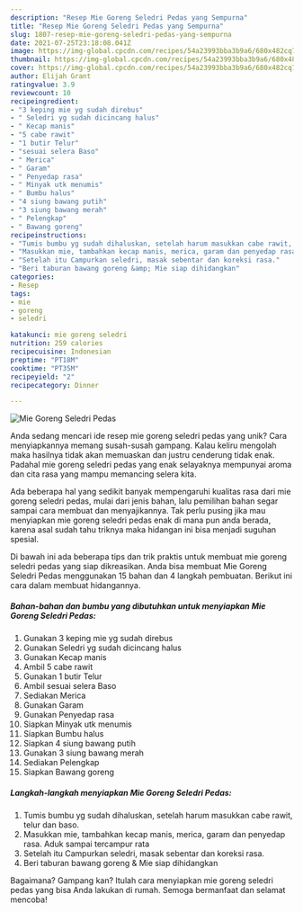 ```yaml
---
description: "Resep Mie Goreng Seledri Pedas yang Sempurna"
title: "Resep Mie Goreng Seledri Pedas yang Sempurna"
slug: 1807-resep-mie-goreng-seledri-pedas-yang-sempurna
date: 2021-07-25T23:18:08.041Z
image: https://img-global.cpcdn.com/recipes/54a23993bba3b9a6/680x482cq70/mie-goreng-seledri-pedas-foto-resep-utama.jpg
thumbnail: https://img-global.cpcdn.com/recipes/54a23993bba3b9a6/680x482cq70/mie-goreng-seledri-pedas-foto-resep-utama.jpg
cover: https://img-global.cpcdn.com/recipes/54a23993bba3b9a6/680x482cq70/mie-goreng-seledri-pedas-foto-resep-utama.jpg
author: Elijah Grant
ratingvalue: 3.9
reviewcount: 10
recipeingredient:
- "3 keping mie yg sudah direbus"
- " Seledri yg sudah dicincang halus"
- " Kecap manis"
- "5 cabe rawit"
- "1 butir Telur"
- "sesuai selera Baso"
- " Merica"
- " Garam"
- " Penyedap rasa"
- " Minyak utk menumis"
- " Bumbu halus"
- "4 siung bawang putih"
- "3 siung bawang merah"
- " Pelengkap"
- " Bawang goreng"
recipeinstructions:
- "Tumis bumbu yg sudah dihaluskan, setelah harum masukkan cabe rawit, telur dan baso."
- "Masukkan mie, tambahkan kecap manis, merica, garam dan penyedap rasa. Aduk sampai tercampur rata"
- "Setelah itu Campurkan seledri, masak sebentar dan koreksi rasa."
- "Beri taburan bawang goreng &amp; Mie siap dihidangkan"
categories:
- Resep
tags:
- mie
- goreng
- seledri

katakunci: mie goreng seledri 
nutrition: 259 calories
recipecuisine: Indonesian
preptime: "PT18M"
cooktime: "PT35M"
recipeyield: "2"
recipecategory: Dinner

---
```



![Mie Goreng Seledri Pedas](https://img-global.cpcdn.com/recipes/54a23993bba3b9a6/680x482cq70/mie-goreng-seledri-pedas-foto-resep-utama.jpg)

Anda sedang mencari ide resep mie goreng seledri pedas yang unik? Cara menyiapkannya memang susah-susah gampang. Kalau keliru mengolah maka hasilnya tidak akan memuaskan dan justru cenderung tidak enak. Padahal mie goreng seledri pedas yang enak selayaknya mempunyai aroma dan cita rasa yang mampu memancing selera kita.



Ada beberapa hal yang sedikit banyak mempengaruhi kualitas rasa dari mie goreng seledri pedas, mulai dari jenis bahan, lalu pemilihan bahan segar sampai cara membuat dan menyajikannya. Tak perlu pusing jika mau menyiapkan mie goreng seledri pedas enak di mana pun anda berada, karena asal sudah tahu triknya maka hidangan ini bisa menjadi suguhan spesial.


Di bawah ini ada beberapa tips dan trik praktis untuk membuat mie goreng seledri pedas yang siap dikreasikan. Anda bisa membuat Mie Goreng Seledri Pedas menggunakan 15 bahan dan 4 langkah pembuatan. Berikut ini cara dalam membuat hidangannya.

<!--inarticleads1-->

##### Bahan-bahan dan bumbu yang dibutuhkan untuk menyiapkan Mie Goreng Seledri Pedas:

1. Gunakan 3 keping mie yg sudah direbus
1. Gunakan  Seledri yg sudah dicincang halus
1. Gunakan  Kecap manis
1. Ambil 5 cabe rawit
1. Gunakan 1 butir Telur
1. Ambil sesuai selera Baso
1. Sediakan  Merica
1. Gunakan  Garam
1. Gunakan  Penyedap rasa
1. Siapkan  Minyak utk menumis
1. Siapkan  Bumbu halus
1. Siapkan 4 siung bawang putih
1. Gunakan 3 siung bawang merah
1. Sediakan  Pelengkap
1. Siapkan  Bawang goreng




<!--inarticleads2-->

##### Langkah-langkah menyiapkan Mie Goreng Seledri Pedas:

1. Tumis bumbu yg sudah dihaluskan, setelah harum masukkan cabe rawit, telur dan baso.
1. Masukkan mie, tambahkan kecap manis, merica, garam dan penyedap rasa. Aduk sampai tercampur rata
1. Setelah itu Campurkan seledri, masak sebentar dan koreksi rasa.
1. Beri taburan bawang goreng &amp; Mie siap dihidangkan




Bagaimana? Gampang kan? Itulah cara menyiapkan mie goreng seledri pedas yang bisa Anda lakukan di rumah. Semoga bermanfaat dan selamat mencoba!
